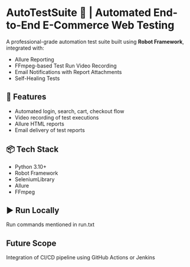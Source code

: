 # AutoTestSuite 🛒 | Automated End-to-End E-Commerce Web Testing

A professional-grade automation test suite built using **Robot Framework**, integrated with:
- Allure Reporting
- FFmpeg-based Test Run Video Recording
- Email Notifications with Report Attachments
- Self-Healing Tests 

## 📁 Features
- Automated login, search, cart, checkout flow
- Video recording of test executions
- Allure HTML reports
- Email delivery of test reports

## 📦 Tech Stack
- Python 3.10+
- Robot Framework
- SeleniumLibrary
- Allure
- FFmpeg

## ▶️ Run Locally

Run commands mentioned in run.txt

##  Future Scope
Integration of CI/CD pipeline using GitHub Actions or Jenkins 
